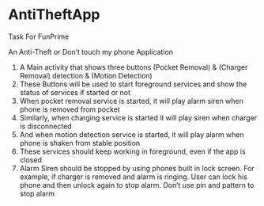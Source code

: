 # AntiTheftApp
Task For FunPrime

An Anti-Theft or Don’t touch my phone Application
1. A Main activity that shows three buttons (Pocket Removal) & (Charger
Removal) detection & (Motion Detection)
2. These Buttons will be used to start foreground services and show the status of
services if started or not
3. When pocket removal service is started, it will play alarm siren when phone is
removed from pocket
4. Similarly, when charging service is started it will play siren when charger is
disconnected
5. And when motion detection service is started, it will play alarm when phone is
shaken from stable position
6. These services should keep working in foreground, even if the app is closed
7. Alarm Siren should be stopped by using phones built in lock screen. For
example, if charger is removed and alarm is ringing. User can lock his phone
and then unlock again to stop alarm. Don’t use pin and pattern to stop alarm
